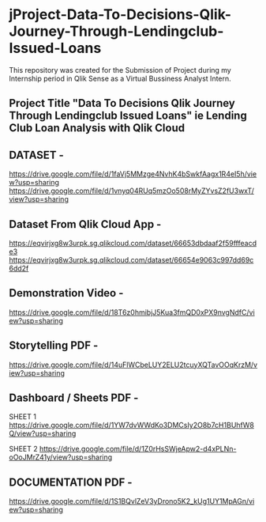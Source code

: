 # jProject-Data-To-Decisions-Qlik-Journey-Through-Lendingclub-Issued-Loans
This repository was created for the Submission of Project during my Internship period in Qlik Sense as a Virtual Bussiness Analyst Intern. 
## Project Title "Data To Decisions Qlik Journey Through Lendingclub Issued Loans" ie Lending Club Loan Analysis with Qlik Cloud 

## DATASET - 
  https://drive.google.com/file/d/1faVj5MMzge4NvhK4bSwkfAagx1R4eI5h/view?usp=sharing
  https://drive.google.com/file/d/1vnyq04RUq5mzOo508rMyZYvsZ2fU3wxT/view?usp=sharing

## Dataset From Qlik Cloud App -
  https://eqvirjxg8w3urpk.sg.qlikcloud.com/dataset/66653dbdaaf2f59fffeacde3
  https://eqvirjxg8w3urpk.sg.qlikcloud.com/dataset/66654e9063c997dd69c6dd2f

## Demonstration Video - 
  https://drive.google.com/file/d/18T6z0hmibjJ5Kua3fmQD0xPX9nvgNdfC/view?usp=sharing

## Storytelling PDF -
  https://drive.google.com/file/d/14uFlWCbeLUY2ELU2tcuyXQTavOOqKrzM/view?usp=sharing

## Dashboard / Sheets PDF -
  SHEET 1  https://drive.google.com/file/d/1YW7dvWWdKo3DMCsIy2O8b7cH1BUhfW8Q/view?usp=sharing
  
  SHEET 2  https://drive.google.com/file/d/1Z0rHsSWjeApw2-d4xPLNn-oOoJMrZ41y/view?usp=sharing

## DOCUMENTATION PDF -
  https://drive.google.com/file/d/1S1BQvlZeV3yDrono5K2_kUg1UY1MpAGn/view?usp=sharing 


